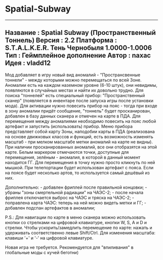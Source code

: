 # Spatial-Subway
-----------------------------------------------------------------------------------------------
Название	: Spatial Subway (Пространственный Тоннель)
Версия		: 2.2
Платформа	: S.T.A.L.K.E.R. Тень Чернобыля 1.0000-1.0006
Тип			: Геймплейное дополнение
Автор		: naxac
Идея		: vladd12
-----------------------------------------------------------------------------------------------

Мод добавляет в игру новый вид аномалий - "Пространсвенные тоннели" - между которыми можно перемещаться по всей Зоне.
Аномалии есть на каждом наземном уровне (6-10 штук), они невидимы, появляются в случайных местах и найти их довольно трудно. Для поиска "тоннелей" есть специальный прибор: "Пространственный сканер" (появляется в инвентаре после запуска игры после установки мода). Для активации нужно повесить прибор на пояс - тогда при входе в зону аномалии придёт сообщение, "тоннель" будет просканирован, добавлен в базу данных сканера и отмечен на карте в ПДА.
Для перемещения между аномалиями необходимо повесить на пояс любой артефакт и запустить (использовать) прибор.
Меню прибора представляет собой карту Зоны, наподобии карты в ПДА (реализована на основе движковых классов и функций, есть возможность изменять масштаб - при мелком масштабе метки аномалий на карте не видны). При наличии просканированных аномалий, все они отобразятся на этой карте. Белым маркером отмечаются точки, доступные для перемещения, зелёным - аномалия, в которой в данный момент находится ГГ. Для перемещения в точку нужно просто кликнуть по ней мышкой. При телепортации будет использован артефакт с пояса. Если на поясе будет несколько артов, то используется самый дешёвый из них.

Дополнительно:
	- добавлен фриплей после правильной концовки;
	- убраны "зоны смертельной радиации" на ЧАЭС-2;
	- после начала фриплея отключается выброс на ЧАЭС и тряска на ЧАЭС-2;
	- поправлена карта ЧАЭС: теперь на ней можно видеть метки и ГГ;
	- добавлен подспан артефактов в аномалии;
	
P.S.: Для навигации по карте в меню сканера можно использовать кнопки со стрелками на цифровой клавиатуре, кнопки W, S, A и D и стрелки. Чтобы ускорить/замедлить перемещение по карте: нажать и удерживать соответственно левые Shift/Ctrl. Для изменения масштаба: клавиши '+' и '-' на цифровой клавиатуре. 

Новая игра не требуется.
Рекомендуется для "впиливания" в глобальные моды с кучей беготни)
